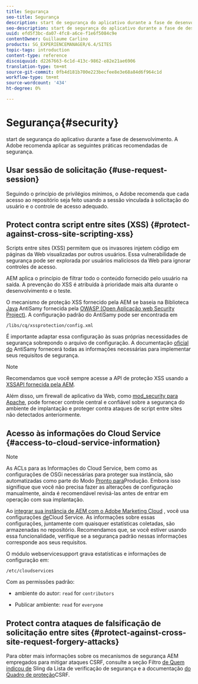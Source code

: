 ```yaml
---
title: Segurança
seo-title: Segurança
description: start de segurança do aplicativo durante a fase de desenvolvimento
seo-description: start de segurança do aplicativo durante a fase de desenvolvimento
uuid: efd5f3bc-da07-4fc8-a6ce-f1e6f5084c9e
contentOwner: Guillaume Carlino
products: SG_EXPERIENCEMANAGER/6.4/SITES
topic-tags: introduction
content-type: reference
discoiquuid: d2267663-6c1d-413c-9862-e82e21ae6906
translation-type: tm+mt
source-git-commit: 0fb4d181b700e223becfee8e3e68a84d6f964c1d
workflow-type: tm+mt
source-wordcount: '434'
ht-degree: 0%

---
```



# Segurança{#security}

start de segurança do aplicativo durante a fase de desenvolvimento. A Adobe recomenda aplicar as seguintes práticas recomendadas de segurança.

## Usar sessão de solicitação {#use-request-session}

Seguindo o princípio de privilégios mínimos, o Adobe recomenda que cada acesso ao repositório seja feito usando a sessão vinculada à solicitação do usuário e o controle de acesso adequado.

## Protect contra script entre sites (XSS) {#protect-against-cross-site-scripting-xss}

Scripts entre sites (XSS) permitem que os invasores injetem código em páginas da Web visualizadas por outros usuários. Essa vulnerabilidade de segurança pode ser explorada por usuários maliciosos da Web para ignorar controles de acesso.

AEM aplica o princípio de filtrar todo o conteúdo fornecido pelo usuário na saída. A prevenção do XSS é atribuída à prioridade mais alta durante o desenvolvimento e o teste.

O mecanismo de proteção XSS fornecido pela AEM se baseia na Biblioteca [Java](https://www.owasp.org/index.php/Category:OWASP_AntiSamy_Project) AntiSamy fornecida pela [OWASP (Open Aplicação web Security Project)](https://www.owasp.org/). A configuração padrão do AntiSamy pode ser encontrada em

`/libs/cq/xssprotection/config.xml`

É importante adaptar essa configuração às suas próprias necessidades de segurança sobrepondo o arquivo de configuração. A documentação [oficial do](https://www.owasp.org/index.php/Category:OWASP_AntiSamy_Project) AntiSamy fornecerá todas as informações necessárias para implementar seus requisitos de segurança.

>[!NOTE]
>
>Recomendamos que você sempre acesse a API de proteção XSS usando a [XSSAPI fornecida pela AEM](https://helpx.adobe.com/experience-manager/6-4/sites/developing/using/reference-materials/javadoc/com/adobe/granite/xss/XSSAPI.html).

Além disso, um firewall de aplicativo da Web, como [mod_security para Apache](https://www.modsecurity.org), pode fornecer controle central e confiável sobre a segurança do ambiente de implantação e proteger contra ataques de script entre sites não detectados anteriormente.

## Acesso às informações do Cloud Service {#access-to-cloud-service-information}

>[!NOTE]
>
>As ACLs para as Informações do Cloud Service, bem como as configurações de OSGi necessárias para proteger sua instância, são automatizadas como parte do Modo [Pronto para](/help/sites-administering/production-ready.md)Produção. Embora isso signifique que você não precisa fazer as alterações de configuração manualmente, ainda é recomendável revisá-las antes de entrar em operação com sua implantação.

Ao [integrar sua instância de AEM com o Adobe Marketing Cloud](/help/sites-administering/marketing-cloud.md) , você usa configurações [de](/help/sites-developing/extending-cloud-config.md)Cloud Service. As informações sobre essas configurações, juntamente com quaisquer estatísticas coletadas, são armazenadas no repositório. Recomendamos que, se você estiver usando essa funcionalidade, verifique se a segurança padrão nessas informações corresponde aos seus requisitos.

O módulo webservicesupport grava estatísticas e informações de configuração em:

`/etc/cloudservices`

Com as permissões padrão:

* ambiente do autor: `read` for `contributors`

* Publicar ambiente: `read` for `everyone`

## Protect contra ataques de falsificação de solicitação entre sites {#protect-against-cross-site-request-forgery-attacks}

Para obter mais informações sobre os mecanismos de segurança AEM empregados para mitigar ataques CSRF, consulte a seção Filtro [de Quem indicou de](/help/sites-administering/security-checklist.md#protect-against-cross-site-request-forgery) Sling da Lista de verificação de segurança e a documentação [do Quadro de proteção](/help/sites-developing/csrf-protection.md)CSRF.
